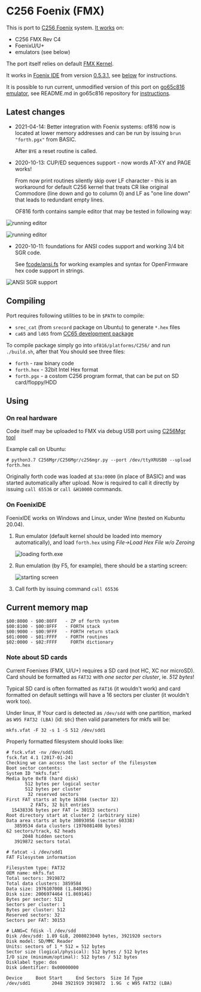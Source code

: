 # C256 Foenix (FMX)

This is port to [C256 Foenix](https://c256foenix.com/) system. [It works](https://www.youtube.com/watch?v=fsYlth-gQSA&feature=youtu.be)
on:
* C256 FMX Rev C4
* FoenixU/U+
* emulators (see below)

The port itself relies on default [FMX Kernel](https://github.com/Trinity-11/Kernel_FMX/).

It works in [Foenix IDE](https://github.com/Trinity-11/FoenixIDE) from
version [0.5.3.1](https://github.com/Trinity-11/FoenixIDE/releases), 
see [below](#on-foenixide) for instructions. 

It is possible to run current, unmodified version of this port on 
[go65c816 emulator](https://github.com/aniou/go65c816), see README.md
in go65c816 repository for [instructions](https://github.com/aniou/go65c816#running-forth).

## Latest changes

* 2021-04-14: Better integration with Foenix systems: of816 now is located
  at lower memory addresses and can be run by issuing ``brun "forth.pgx"``
  from BASIC.

  After ``BYE`` a reset routine is called.

* 2020-10-13: CUP/ED sequences support - now words AT-XY and PAGE works!

  From now print routines silently skip over LF character - this is an
  workaround for default C256 kernel that treats CR like original Commodore 
  (line down and go to column 0) and LF as "one line down" that leads 
  to redundant empty lines. 
  
  OF816 forth contains sample editor that may be tested in following way:
  
 ![running editor](doc/editor-ide-1.png)  
  
 ![running editor](doc/editor-ide-2.png)  

* 2020-10-11: foundations for ANSI codes support and working 3/4 bit SGR code.

  See [fcode/ansi.fs](fcode/ansi.fs) for working examples and syntax for 
  OpenFirmware hex code support in strings.

![ANSI SGR support](doc/ansi-colors-ide-1.png)


## Compiling

Port requires following utilities to be in `$PATH` to compile:

* `srec_cat` (from `srecord` package on Ubuntu) to generate `*.hex` files
* `ca65` and `ld65` from [CC65 development package](https://cc65.github.io/)

To compile package simply go into `of816/platforms/C256/` and run `./build.sh`,
after that You should see three files:

* `forth` - raw binary code
* `forth.hex` - 32bit Intel Hex format
* `forth.pgx` - a costom C256 program format, that can be put on SD card/floppy/HDD

## Using

### On real hardware

Code itself may be uploaded to FMX via debug USB port using
[C256Mgr tool](https://github.com/pweingar/C256Mgr)

Example call on Ubuntu:
```code
# python3.7 C256Mgr/C256Mgr/c256mgr.py --port /dev/ttyXRUSB0 --upload forth.hex
```

Originally forth code was loaded at ``$3a:0000`` (in place of BASIC) and
was started automatically after upload. Now is required to call it directly
by issuing ``call 65536`` or ``call &H10000`` commands.

### On FoenixIDE 

FoenixIDE works on Windows and Linux, under Wine (tested on Kubuntu 20.04).

1. Run emulator (default kernel should be loaded into memory automatically),
   and load ```forth.hex``` using *File->Load Hex File w/o Zeroing*
   
   ![loading forth.exe](doc/foenixide-1.png)
   
2. Run emulation (by F5, for example), there should be a starting screen:

   ![starting screen](doc/foenixide-2.png)

3. Call forth by issuing command ``call 65536``

## Current memory map

```
$00:8000 - $00:80FF   - ZP of forth system 
$00:8100 - $00:8FFF   - FORTH stack
$00:9000 - $00:9FFF   - FORTH return stack
$01:0000 - $01:FFFF   - FORTH routines
$02:0000 - $02:FFFF     FORTH dictionary
```

### Note about SD cards

Current Foenixes (FMX, U/U+) requires a SD card (not HC, XC nor microSD).
Card should be formatted as ``FAT32`` with *one sector per cluster*, ie.
*512 bytes*!

Typical SD card is often formatted as ``FAT16`` (it wouldn't work) and
card formatted on default settings will have a 16 sectors per cluster
(it wouldn't work too).

Under linux, If Your card is detected as ``/dev/sdd`` with one partition,
marked as ``W95 FAT32 (LBA)`` (id: ``$0c``) then valid parameters for mkfs 
will be:

```
mkfs.vfat -F 32 -s 1 -S 512 /dev/sdd1
```

Properly formatted filesystem should looks like:

```
# fsck.vfat -nv /dev/sdd1
fsck.fat 4.1 (2017-01-24)
Checking we can access the last sector of the filesystem
Boot sector contents:
System ID "mkfs.fat"
Media byte 0xf8 (hard disk)
       512 bytes per logical sector
       512 bytes per cluster
        32 reserved sectors
First FAT starts at byte 16384 (sector 32)
         2 FATs, 32 bit entries
  15438336 bytes per FAT (= 30153 sectors)
Root directory start at cluster 2 (arbitrary size)
Data area starts at byte 30893056 (sector 60338)
   3859534 data clusters (1976081408 bytes)
62 sectors/track, 62 heads
      2048 hidden sectors
   3919872 sectors total
```

```
# fatcat -i /dev/sdd1
FAT Filesystem information

Filesystem type: FAT32
OEM name: mkfs.fat
Total sectors: 3919872
Total data clusters: 3859584
Data size: 1976107008 (1.84039G)
Disk size: 2006974464 (1.86914G)
Bytes per sector: 512
Sectors per cluster: 1
Bytes per cluster: 512
Reserved sectors: 32
Sectors per FAT: 30153
```

```
# LANG=C fdisk -l /dev/sdd
Disk /dev/sdd: 1.89 GiB, 2008023040 bytes, 3921920 sectors
Disk model: SD/MMC Reader   
Units: sectors of 1 * 512 = 512 bytes
Sector size (logical/physical): 512 bytes / 512 bytes
I/O size (minimum/optimal): 512 bytes / 512 bytes
Disklabel type: dos
Disk identifier: 0x00000000

Device     Boot Start     End Sectors  Size Id Type
/dev/sdd1        2048 3921919 3919872  1.9G  c W95 FAT32 (LBA)
```

